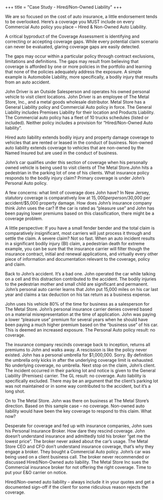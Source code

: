 +++
title = "Case Study - Hired/Non-Owned Liability"
+++

We are so focused on the cost of auto insurance, a little endorsement tends to be overlooked. Here’s a coverage you MUST include on every Commercial Auto policy you place – Hired & Non-Owned Auto Liability.

A critical byproduct of the Coverage Assessment is identifying and correcting or accepting coverage gaps. While every potential claim scenario can never be evaluated, glaring coverage gaps are easily detected.

The gaps may occur within a particular policy through contract exclusions, limitations and definitions. The gaps may result from believing that coverage is afforded by one or more policies in the portfolio and learning that none of the policies adequately address the exposure. A simple example is Automobile Liability, more specifically, a bodily injury that results from an auto accident.

John Driver is an Outside Salesperson and operates his owned personal vehicle to visit client locations. John Driver is an employee of The Metal Store, Inc., and a metal goods wholesale distributor. Metal Store has a General Liability policy and Commercial Auto policy in force. The General Liability includes Premises Liability for their location and Products Liability. The Commercial auto policy has a fleet of 10 trucks schedules (listed or included). Neither policy includes a provision for “Hired/Non-Owned Auto liability”.

Hired auto liability extends bodily injury and property damage coverage to vehicles that are rented or leased in the conduct of business. Non-owned auto liability extends coverage to vehicles that are non-owned by the Named Insured but are used in the conduct of business.

John’s car qualifies under this section of coverage when his personally owned vehicle is being used to visit clients of The Metal Store.John hits a pedestrian in the parking lot of one of his clients. What insurance policy responds to the bodily injury claim? Primary coverage is under John’s Personal Auto policy.

A few concerns: what limit of coverage does John have? In New Jersey, statutory coverage is comparatively low at $15,000 per person/$30,000 per accident/$5,000 property damage. How does John’s insurance company think John uses the car? If the car is rated as “pleasure use” and John has been paying lower premiums based on this classification, there might be a coverage problem.

A little perspective: If you have a small fender bender and the total claim is comparatively insignificant, most carriers will just process it through and settle the claim. A severe claim? Not so fast. When an auto incident results in a significant bodily injury (BI) claim, a pedestrian death for extreme example, you can be sure that the insurance carrier will filter though the insurance contract, initial and renewal applications, and virtually every other piece of information and documentation relevant to the coverage, policy and claim.

Back to John’s accident. It’s a bad one. John operated the car while talking on a cell and this distraction contributed to the accident. The bodily injuries to the pedestrian mother and small child are significant and permanent. John’s personal auto carrier learns that John put 15,000 miles on his car last year and claims a tax deduction on his tax return as a business expense.

John uses his vehicle 80% of the time for business as a salesperson for The Metal Store. John’s personal insurance carrier denies covered based on a material misrepresentation at the time of application. John was paying a lower “pleasure use” premium for several years when he should have been paying a much higher premium based on the “business use” of his car. This is deemed an increased exposure. The Personal Auto policy result: no coverage.

The insurance company rescinds coverage back to inception, returns all premiums to John and walks away. A rescission is like the policy never existed. John has a personal umbrella for $1,000,000. Sorry. By definition the umbrella only kicks in after the underlying coverage limit is exhausted. No underlying coverage, no umbrella. Next stop on the claim, John’s client. The incident occurred in their parking lot and notice is given to the General Liability (Premises) carrier. The GL result: no coverage. Auto liability is specifically excluded. There may be an argument that the client’s parking lot was not maintained or in some way contributed to the accident, but it’s a long shot.

On to The Metal Store. John was there on business at The Metal Store’s direction. Based on this sample case – no coverage. Non-owned auto liability would have been the key coverage to respond to this claim. What now?

Desperate for coverage and fed up with insurance companies, John sues his Personal Insurance Broker. How dare they rescind coverage. John doesn’t understand insurance and admittedly told his broker “get me the lowest price”. The broker never asked about the car’s usage. The Metal Store CEO and CFO don’t understand insurance coverage, that’s why they engage a broker. They bought a Commercial Auto policy. John’s car was being used on a client business call. The broker never recommended or discussed Hired/Non-Owned auto liability. The Metal Store Inc sues the Commercial insurance broker for not offering the right coverage. Time to put your E&O carrier on notice.

Hired/Non-owned auto liability – always include it in your quotes and get a documented sign-off if the client for some ridiculous reason rejects the coverage.
